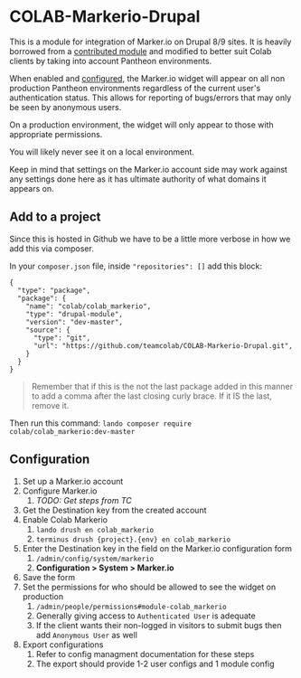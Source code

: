 # COLAB-Markerio-Drupal

This is a module for integration of Marker.io on Drupal 8/9 sites. It is heavily borrowed from a [contributed module](https://www.drupal.org/project/markerio) and modified to better suit Colab clients by taking into account Pantheon environments.

When enabled and [configured](#configuration), the Marker.io widget will appear on all non production Pantheon environments regardless of the current user's authentication status. This allows for reporting of bugs/errors that may only be seen by anonymous users.

On a production environment, the widget will only appear to those with appropriate permissions.

You will likely never see it on a local environment.

Keep in mind that settings on the Marker.io account side may work against any settings done here as it has ultimate authority of what domains it appears on.

## Add to a project

Since this is hosted in Github we have to be a little more verbose in how we add this via composer.

In your `composer.json` file, inside `"repositories": []` add this block:
```
{
  "type": "package",
  "package": {
    "name": "colab/colab_markerio",
    "type": "drupal-module",
    "version": "dev-master",
    "source": {
      "type": "git",
      "url": "https://github.com/teamcolab/COLAB-Markerio-Drupal.git",
    }
  }
}
```
> Remember that if this is the not the last package added in this manner to add a comma after the last closing curly brace. If it IS the last, remove it.

Then run this command:
`lando composer require colab/colab_markerio:dev-master`

## Configuration

1. Set up a Marker.io account
2. Configure Marker.io
   1. *TODO: Get steps from TC*
3. Get the Destination key from the created account
4. Enable Colab Markerio
   1. `lando drush en colab_markerio`
   2. `terminus drush {project}.{env} en colab_markerio`
5. Enter the Destination key in the field on the Marker.io configuration form
   1. `/admin/config/system/markerio`
   2. **Configuration > System > Marker.io**
6. Save the form
7. Set the permissions for who should be allowed to see the widget on production
   1. `/admin/people/permissions#module-colab_markerio`
   2. Generally giving access to `Authenticated User` is adequate
   3. If the client wants their non-logged in visitors to submit bugs then add `Anonymous User` as well
8. Export configurations
   1. Refer to config managment documentation for these steps
   2. The export should provide 1-2 user configs and 1 module config

